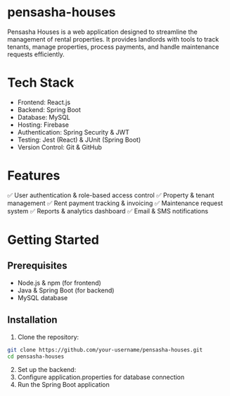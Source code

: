 # pensasha-houses
Pensasha Houses is a web application designed to streamline the management of rental properties. It provides landlords with tools to track tenants, manage properties, process payments, and handle maintenance requests efficiently.

# Tech Stack
- Frontend: React.js
- Backend: Spring Boot
- Database: MySQL
- Hosting: Firebase
- Authentication: Spring Security & JWT
- Testing: Jest (React) & JUnit (Spring Boot)
- Version Control: Git & GitHub

# Features
✅ User authentication & role-based access control
✅ Property & tenant management
✅ Rent payment tracking & invoicing
✅ Maintenance request system
✅ Reports & analytics dashboard
✅ Email & SMS notifications

# Getting Started

## Prerequisites
- Node.js & npm (for frontend)
- Java & Spring Boot (for backend)
- MySQL database

## Installation
1. Clone the repository:
```bash
git clone https://github.com/your-username/pensasha-houses.git
cd pensasha-houses
```
2. Set up the backend:
  1. Configure application.properties for database connection
  2. Run the Spring Boot application
